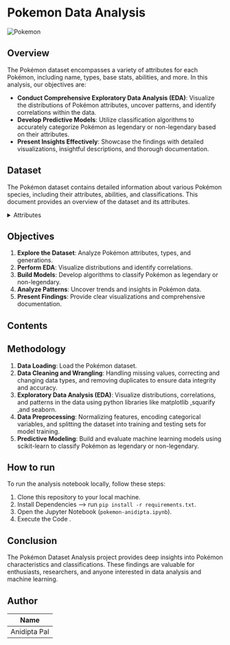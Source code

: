 # **Pokemon Data Analysis**

![Pokemon](https://media.licdn.com/dms/image/D5612AQHcM0VMFJgApQ/article-cover_image-shrink_720_1280/0/1693159389529?e=1723075200&v=beta&t=Zyzi7Gmq52ZgIBws46Fb-1D9rAJLLw1HjktPqWuoRj0)

## **Overview**

The Pokémon dataset encompasses a variety of attributes for each Pokémon, including name, types, base stats, abilities, and more. In this analysis, our objectives are:

- **Conduct Comprehensive Exploratory Data Analysis (EDA)**: Visualize the distributions of Pokémon attributes, uncover patterns, and identify correlations within the data.
- **Develop Predictive Models**: Utilize classification algorithms to accurately categorize Pokémon as legendary or non-legendary based on their attributes.
- **Present Insights Effectively**: Showcase the findings with detailed visualizations, insightful descriptions, and thorough documentation.


## **Dataset**

The Pokémon dataset contains detailed information about various Pokémon species, including their attributes, abilities, and classifications. This document provides an overview of the dataset and its attributes.

<details><summary>Attributes</summary>

|    Field Name                   |   Description                                                                 |
|-----------------------|----------------------------------------------------------------------------|
| **abilities**| A list of abilities possessed by each Pokémon.|
| **against_**| Attributes representing the effectiveness of each Pokémon type against other types (e.g., against_bug, against_dark).|
| **attack**| Base attack stat of the Pokémon.|
| **defense**| Base defense stat of the Pokémon.|
| **sp_attack**| Base special attack stat of the Pokémon.|
| **sp_defense**| Base special defense stat of the Pokémon.|
| **speed**| Base speed stat of the Pokémon.|
| **weight_kg**|Weight of the Pokémon in kilograms.|
| **height_m**| Height of the Pokémon in meters.|
| **base_total**| The total base stats of the Pokémon.|
| **capture_rate**| Capture rate of the Pokémon.|
| **classification**| Classification of the Pokémon.|
| **experience_growth**| Experience growth rate of the Pokémon.|
| **generation**| Generation in which the Pokémon was introduced.|
| **is_legendary**| Binary attribute indicating whether the Pokémon is legendary (1) or not (0).|
| **japanese_name**| Japanese name of the Pokémon.|
| **name**| English name of the Pokémon.|
| **percentage_male**| Percentage of male Pokémon in the species.|
 |**pokedex_number**| Pokédex number of the Pokémon.|
| **type1**| Primary type of the Pokémon.|
| **type2**| Secondary type of the Pokémon.|
</details>

## Objectives

1. **Explore the Dataset**: Analyze Pokémon attributes, types, and generations.
2. **Perform EDA**: Visualize distributions and identify correlations.
3. **Build Models**: Develop algorithms to classify Pokémon as legendary or non-legendary.
4. **Analyze Patterns**: Uncover trends and insights in Pokémon data.
5. **Present Findings**: Provide clear visualizations and comprehensive documentation.

## **Contents**

## Methodology

1. **Data Loading**: Load the Pokémon dataset.
2. **Data Cleaning and Wrangling**: Handling missing values, correcting and changing data types, and removing duplicates to ensure data integrity and accuracy.
3. **Exploratory Data Analysis (EDA)**: Visualize distributions, correlations, and patterns in the data using python libraries like matplotlib ,squarify ,and seaborn.
4. **Data Preprocessing**: Normalizing features, encoding categorical variables, and splitting the dataset into training and testing sets for model training.
5. **Predictive Modeling**: Build and evaluate machine learning models using scikit-learn to classify Pokémon as legendary or non-legendary.

## **How to run**

To run the analysis notebook locally, follow these steps:

1. Clone this repository to your local machine.
2. Install Dependencies --> run `pip install -r requirements.txt`.
3. Open the Jupyter Notebook (`pokemon-anidipta.ipynb`).
4. Execute the Code .

## Conclusion

The Pokémon Dataset Analysis project provides deep insights into Pokémon characteristics and classifications. These findings are valuable for enthusiasts, researchers, and anyone interested in data analysis and machine learning.

## Author

| Name                  |
|-----------------------|
| Anidipta Pal |
